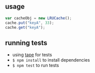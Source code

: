 ## usage
```javascript
var cacheObj = new LRUCache();
cache.put("keyA", 33);
cache.get("keyA");
```

## running tests
* using [tape](https://github.com/substack/tape) for tests
* `$ npm install` to install dependencies
* `$ npm test` to run tests
